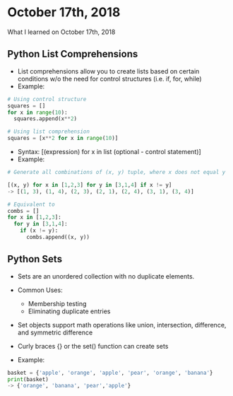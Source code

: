 # October 17th, 2018
What I learned on October 17th, 2018

## Python List Comprehensions
* List comprehensions allow you to create lists based on certain conditions w/o
the need for control structures (i.e. if, for, while)
* Example:

```python
# Using control structure
squares = []
for x in range(10):
  squares.append(x**2)

# Using list comprehension
squares = [x**2 for x in range(10)]
```

* Syntax: [(expression) for x in list (optional - control statement)]
* Example:

```python
# Generate all combinations of (x, y) tuple, where x does not equal y

[(x, y) for x in [1,2,3] for y in [3,1,4] if x != y]
-> [(1, 3), (1, 4), (2, 3), (2, 1), (2, 4), (3, 1), (3, 4)]

# Equivalent to
combs = []
for x in [1,2,3]:
  for y in [3,1,4]:
    if (x != y):
      combs.append((x, y))
```

## Python Sets
* Sets are an unordered collection with no duplicate elements.
* Common Uses:
  * Membership testing
  * Eliminating duplicate entries

* Set objects support math operations like union, intersection, difference, and
symmetric difference
* Curly braces {} or the set() function can create sets
* Example:

```python
basket = {'apple', 'orange', 'apple', 'pear', 'orange', 'banana'}
print(basket)
-> {'orange', 'banana', 'pear','apple'}
```

